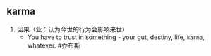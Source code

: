 ## karma
1. 因果（业：认为今世的行为会影响来世）
   * You have to trust in something - your gut, destiny, life, `karma`, whatever. #乔布斯 
